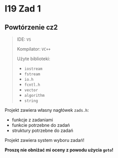 # I19 Zad 1

## Powtórzenie cz2

> IDE: `VS`
> 
> Kompilator: `VC++`
> 
> Użyte biblioteki:
>
> -   `iostream`
> -   `fstream`
> -   `io.h`
> -   `fcntl.h`
> -   `vector`
> -   `algorithm`
> -   `string`

Projekt zawiera własny nagłówek `zads.h`:

  - funkcje z zadaniami
  - funkcie potrzebne do zadań
  - struktury potrzebne do zadań

Projekt zawiera system wyboru zadań!

**Proszę nie obniżać mi oceny z powodu użycia `goto`!**
